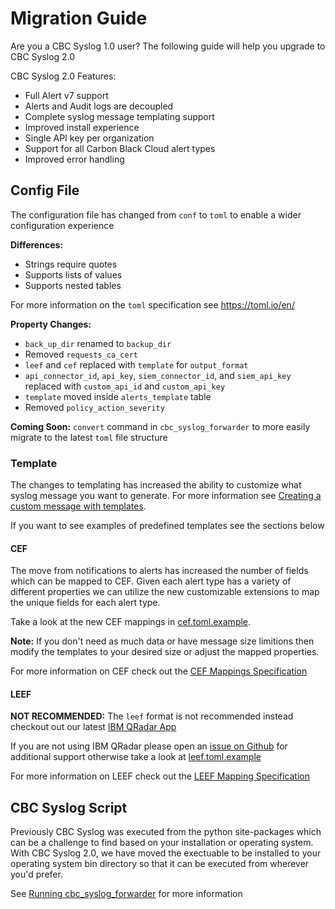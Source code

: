 
# Migration Guide

Are you a CBC Syslog 1.0 user? The following guide will help you upgrade to CBC Syslog 2.0

CBC Syslog 2.0 Features:
* Full Alert v7 support
* Alerts and Audit logs are decoupled
* Complete syslog message templating support
* Improved install experience
* Single API key per organization
* Support for all Carbon Black Cloud alert types
* Improved error handling

## Config File

The configuration file has changed from `conf` to `toml` to enable a wider configuration experience

**Differences:**
* Strings require quotes
* Supports lists of values
* Supports nested tables

For more information on the `toml` specification see https://toml.io/en/

**Property Changes:**
* `back_up_dir` renamed to `backup_dir`
* Removed `requests_ca_cert`
* `leef` and `cef` replaced with `template` for `output_format`
* `api_connector_id`, `api_key`, `siem_connector_id`, and `siem_api_key` replaced with `custom_api_id` and `custom_api_key`
* `template` moved inside `alerts_template` table
* Removed `policy_action_severity`

**Coming Soon:** `convert` command in `cbc_syslog_forwarder` to more easily migrate to the latest `toml` file structure

### Template

The changes to templating has increased the ability to customize what syslog message you want to generate. For more information see [Creating a custom message with templates](README.md#creating-a-custom-message-with-templates).

If you want to see examples of predefined templates see the sections below

#### CEF

The move from notifications to alerts has increased the number of fields which can be mapped to CEF. Given each alert type has a variety of different properties we can utilize the new customizable extensions to map the unique fields for each alert type.

Take a look at the new CEF mappings in [cef.toml.example](/examples/cef.toml.example).

**Note:** If you don't need as much data or have message size limitions then modify the templates to your desired size or adjust the mapped properties.

For more information on CEF check out the [CEF Mappings Specification](https://www.microfocus.com/documentation/arcsight/arcsight-smartconnectors-8.3/cef-implementation-standard/#CEF/Chapter%202%20ArcSight%20Extension.htm?TocPath=_____3)

#### LEEF

**NOT RECOMMENDED:** The `leef` format is not recommended instead checkout out our latest [IBM QRadar App](https://developer.carbonblack.com/reference/carbon-black-cloud/integrations/qradar-app)


If you are not using IBM QRadar please open an [issue on Github](https://github.com/carbonblack/cbc-syslog/issues) for additional support otherwise take a look at [leef.toml.example](/examples/leef.toml.example)

For more information on LEEF check out the [LEEF Mapping Specification](https://www.ibm.com/docs/en/dsm?topic=overview-predefined-leef-event-attributes)


## CBC Syslog Script

Previously CBC Syslog was executed from the python site-packages which can be a challenge to find based on your installation or operating system. With CBC Syslog 2.0, we have moved the exectuable to be installed to your operating system bin directory so that it can be executed from wherever you'd prefer.

See [Running cbc_syslog_forwarder](README.md#running-cbc_syslog_forwarder) for more information
